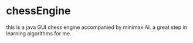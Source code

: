 # chessEngine
this is a java GUI chess engine accompanied by minimax AI. a great step in learning algorithms for me.
